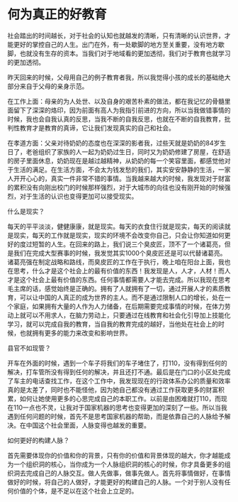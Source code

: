 # 何为真正的好教育

社会踏出的时间越长，对于社会的认知也就越发的清晰，只有清晰的认识世界，才能更好的掌控自己的人生。出门在外，有一处歇脚的地方至关重要，没有地方歇脚，也就没有生存的资本。当我们对于地域看的更加透彻，我们对于教育也就学习的更加透彻。

昨天回来的时候，父母用自己的例子教育者我，所以我觉得小孩的成长的基础绝大部分来自于父母的亲身示范。

在工作上面：母亲的为人处世、以及自身的艰苦朴素的做法，都在我记忆的骨髓里面留下了深深的烙印，因为前面有高人为我指引前进的方向，所以当我做错事情的时候，我也会自我认真的反思，当我不断的自我反思，也就在不断的自我教育，批判性教育才是教育的真谛，它让我们发现真实的自己和社会。

在孝道方面：父亲对待奶奶的态度也在深深的影者我，过些天就是奶奶的84岁生日了，老爸组织了家族的人一起为奶奶过生日，同时又为奶奶修建了房屋，在舒适的房子里面休息，奶奶现在是越过越精神，从奶奶的每一个笑容里面，都感觉他对于生活的满足。在生活方面，不会太为钱发愁的我们，其实安安静静的生活，一家人开开心心的，真实一件非常不错的事情。当我越来越大的时候，我发现对于财富的累积没有向刚出校门的时候那样强烈，对于大城市的向往也没有刚开始的时候强烈，对于生活的认识也变得更加可以接受现实。

什么是现实？

每天的平平淡淡，健健康康，就是现实。每天的衣食住行就是现实，每天的阅读就是现实，每天的工作就是现实，现实的环境不会改变你自己，只会让你知道如何更好的度过短暂的人生。在回来的路上，我们说三个臭皮匠，顶不了一个诸葛亮，但是我们在完成大型赛事的时候，我发觉其实1000个臭皮匠还是可以代替诸葛亮。诸葛亮强在制定战略和路线，而臭皮匠的工作在于执行，晚上咱在阳台上面，我也在思考，什么才是这个社会上的最有价值的东西！我发现是人，人才，人材！而人才是这个社会上最有价值的东西。任何事情都需要人才能去完成。所以我现在思考毛主席的话，感觉始终是正确的。拥有了人就拥有了一切，通过开展人才的素质教育，可以让中国的人真正的成为世界的主人。而不是通过限制人口的增长，处在一个家庭，如果拥有大量的人作为人力储备，在后期需要完成事情的时候，在体力劳动上就可以不用求人，在脑力劳动上，只要通过在线教育和社会化引导加上技能化学习，就可以完成自我的教育，当自我的教育完成的越好，当他处在社会上的时候，也就拥有更多的能力来改变和影响世界。

县官不如现管？

开车在外面的时候，遇到一个车子将我们的车子堵住了，打110，没有得到任何的解决，打车管所没有得到任何的解决，并且还打不通。最后是在门口的小区处完成了车主的电话查找工作，在这个工作中，我发现现在的行政体系办公的质量和效率真的是太差了，同时也不能怪他，因为她自己都没有通过工作获取更多的财富积累，如何让她使用更多的心思完成自己的本职工作。以前是由困难就打110，而现在110一点也不灵，让我对于国家机器的思考也变得更加的深刻了一些。所以当我遇到任何问题的时候，首先不是思考国家机器的帮助，而是依靠自己的人脉给予解决。在中国这个社会里面，人脉变得也越发的重要。

如何更好的构建人脉？

首先需要体现你的价值和你的背景，只有你的价值和背景体现的越大，你才越能成为一个组织洞的核心，当你成为一个人脉组织洞的核心的时候，你才具备更多的组织洞去完成自己的人脉交互。做人先做事，做事先做人。首先将事情做好，在事情做好的时候，将自己的人做好，才能更好的构建自己的人脉。一个对于别人没有任何价值的个体，是不足以在这个社会上立足的。
